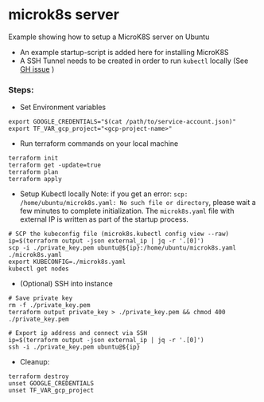 # microk8s server
Example showing how to setup a MicroK8S server on Ubuntu
- An example startup-script is added here for installing MicroK8S
- A SSH Tunnel needs to be created in order to run `kubectl` locally (See [GH issue](https://github.com/ubuntu/microk8s/issues/421) )

### Steps:
- Set Environment variables
```
export GOOGLE_CREDENTIALS="$(cat /path/to/service-account.json)"
export TF_VAR_gcp_project="<gcp-project-name>"
```

- Run terraform commands on your local machine
```
terraform init
terraform get -update=true
terraform plan
terraform apply
```

- Setup Kubectl locally
Note: if you get an error: `scp: /home/ubuntu/microk8s.yaml: No such file or directory`, please wait a few minutes to complete initialization.
The `microk8s.yaml` file with external IP is written as part of the startup process.
```
# SCP the kubeconfig file (microk8s.kubectl config view --raw)
ip=$(terraform output -json external_ip | jq -r '.[0]')
scp -i ./private_key.pem ubuntu@${ip}:/home/ubuntu/microk8s.yaml ./microk8s.yaml
export KUBECONFIG=./microk8s.yaml
kubectl get nodes
```

- (Optional) SSH into instance
```
# Save private key
rm -f ./private_key.pem
terraform output private_key > ./private_key.pem && chmod 400 ./private_key.pem

# Export ip address and connect via SSH
ip=$(terraform output -json external_ip | jq -r '.[0]')
ssh -i ./private_key.pem ubuntu@${ip}
```

- Cleanup:
```
terraform destroy
unset GOOGLE_CREDENTIALS
unset TF_VAR_gcp_project
```
